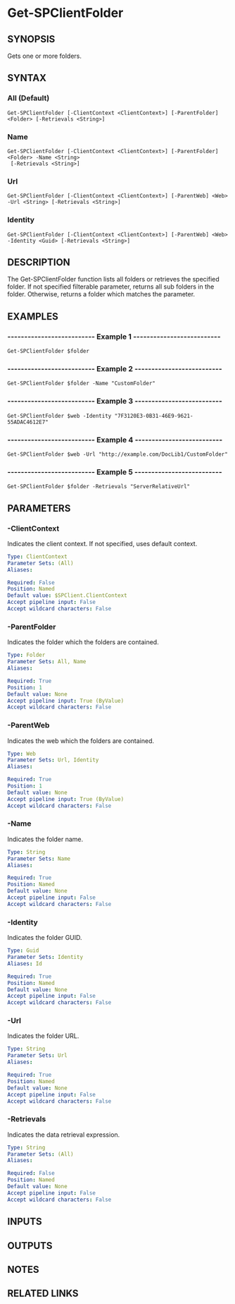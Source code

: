 # Get-SPClientFolder

## SYNOPSIS
Gets one or more folders.

## SYNTAX

### All (Default)
```
Get-SPClientFolder [-ClientContext <ClientContext>] [-ParentFolder] <Folder> [-Retrievals <String>]
```

### Name
```
Get-SPClientFolder [-ClientContext <ClientContext>] [-ParentFolder] <Folder> -Name <String>
 [-Retrievals <String>]
```

### Url
```
Get-SPClientFolder [-ClientContext <ClientContext>] [-ParentWeb] <Web> -Url <String> [-Retrievals <String>]
```

### Identity
```
Get-SPClientFolder [-ClientContext <ClientContext>] [-ParentWeb] <Web> -Identity <Guid> [-Retrievals <String>]
```

## DESCRIPTION
The Get-SPClientFolder function lists all folders or retrieves the specified
folder.
If not specified filterable parameter, returns all sub folders in the
folder.
Otherwise, returns a folder which matches the parameter.

## EXAMPLES

### -------------------------- Example 1 --------------------------
```
Get-SPClientFolder $folder
```

### -------------------------- Example 2 --------------------------
```
Get-SPClientFolder $folder -Name "CustomFolder"
```

### -------------------------- Example 3 --------------------------
```
Get-SPClientFolder $web -Identity "7F3120E3-0B31-46E9-9621-55ADAC4612E7"
```

### -------------------------- Example 4 --------------------------
```
Get-SPClientFolder $web -Url "http://example.com/DocLib1/CustomFolder"
```

### -------------------------- Example 5 --------------------------
```
Get-SPClientFolder $folder -Retrievals "ServerRelativeUrl"
```

## PARAMETERS

### -ClientContext
Indicates the client context.
If not specified, uses default context.

```yaml
Type: ClientContext
Parameter Sets: (All)
Aliases: 

Required: False
Position: Named
Default value: $SPClient.ClientContext
Accept pipeline input: False
Accept wildcard characters: False
```

### -ParentFolder
Indicates the folder which the folders are contained.

```yaml
Type: Folder
Parameter Sets: All, Name
Aliases: 

Required: True
Position: 1
Default value: None
Accept pipeline input: True (ByValue)
Accept wildcard characters: False
```

### -ParentWeb
Indicates the web which the folders are contained.

```yaml
Type: Web
Parameter Sets: Url, Identity
Aliases: 

Required: True
Position: 1
Default value: None
Accept pipeline input: True (ByValue)
Accept wildcard characters: False
```

### -Name
Indicates the folder name.

```yaml
Type: String
Parameter Sets: Name
Aliases: 

Required: True
Position: Named
Default value: None
Accept pipeline input: False
Accept wildcard characters: False
```

### -Identity
Indicates the folder GUID.

```yaml
Type: Guid
Parameter Sets: Identity
Aliases: Id

Required: True
Position: Named
Default value: None
Accept pipeline input: False
Accept wildcard characters: False
```

### -Url
Indicates the folder URL.

```yaml
Type: String
Parameter Sets: Url
Aliases: 

Required: True
Position: Named
Default value: None
Accept pipeline input: False
Accept wildcard characters: False
```

### -Retrievals
Indicates the data retrieval expression.

```yaml
Type: String
Parameter Sets: (All)
Aliases: 

Required: False
Position: Named
Default value: None
Accept pipeline input: False
Accept wildcard characters: False
```

## INPUTS

## OUTPUTS

## NOTES

## RELATED LINKS

